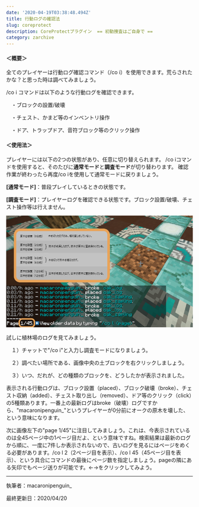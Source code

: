 ```yaml
---
date: '2020-04-19T03:38:48.494Z'
title: 行動ログの確認法
slug: coreprotect
description: CoreProtectプラグイン  == 初動捜査はご自身で ==
category: zarchive
---
```

#### ＜概要＞

 全てのプレイヤーは行動ログ確認コマンド（/co i）を使用できます。荒らされたかな？と思った時は調べてみましょう。

/co i コマンドは以下のような行動ログを確認できます。

　・ブロックの設置/破壊

　・チェスト、かまど等のインベントリ操作

　・ドア、トラップドア、音符ブロック等のクリック操作

#### ＜使用法＞

プレイヤーには以下の2つの状態があり、任意に切り替えられます。 /co iコマンドを使用すると、そのたびに**通常モード**と**調査モード**が切り替わります。 確認作業が終わったら再度/co iを使用して通常モードに戻りましょう。

**\[通常モード]**：普段プレイしているときの状態です。 

**\[調査モード]**：プレイヤーログを確認できる状態です。ブロック設置/破壊、チェスト操作等は行えません。

![](/img/植林ログco-i.png)

試しに植林場のログを見てみましょう。

　１）チャットで"/co i"と入力し調査モードになりましょう。

　２）調べたい場所である、画像中央の土ブロックを右クリックしましょう。

　３）いつ、だれが、どの種類のブロックを、どうしたかが表示されました。

表示される行動ログは、ブロック設置（placed）、ブロック破壊（broke）、チェスト収納（added）、チェスト取り出し（removed）、ドア等のクリック（click）の5種類あります。一番上の最新ログはbroke（破壊）ログですから、"macaronipenguin_"というプレイヤーが0分前にオークの原木を壊した、という意味になります。

次に画像左下の"page 1/45"に注目してみましょう。これは、今表示されているのは全45ページ中の1ページ目だよ、という意味ですね。検索結果は最新のログから順に、一度に7件しか表示されないので、古いログを見るにはページをめくる必要があります。/co l 2（2ページ目を表示）、/co l 45（45ページ目を表示）、という具合にコマンドの最後にページ数を指定しましょう。pageの隣にある矢印でもページ送りが可能です。←→をクリックしてみよう。

- - -

執筆者：macaronipenguin_

最終更新日：2020/04/20
